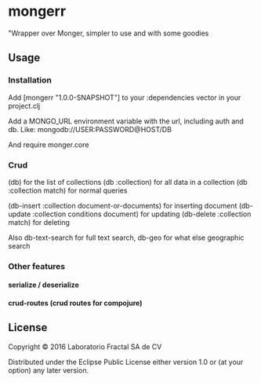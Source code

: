 # mongerr

"Wrapper over Monger, simpler to use and with some goodies

## Usage

### Installation

Add [mongerr "1.0.0-SNAPSHOT"] to your :dependencies vector in your project.clj

Add a MONGO_URL environment variable with the url, including auth and db.
Like: mongodb://USER:PASSWORD@HOST/DB

And require monger.core

### Crud

(db) for the list of collections
(db :collection) for all data in a collection
(db :collection match) for normal queries

(db-insert :collection document-or-documents) for inserting document
(db-update :collection conditions document) for updating
(db-delete :collection match) for deleting

Also db-text-search for full text search, db-geo for what else geographic search

### Other features

#### serialize / deserialize

#### crud-routes (crud routes for compojure)

## License

Copyright © 2016 Laboratorio Fractal SA de CV

Distributed under the Eclipse Public License either version 1.0 or (at
your option) any later version.
